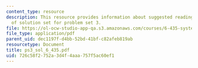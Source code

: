 ```yaml
---
content_type: resource
description: This resource provides information about suggested reading and consist
  of solution set for problem set 3.
file: https://ol-ocw-studio-app-qa.s3.amazonaws.com/courses/6-435-system-identification-spring-2005/726c58f2752a3d4f4aaa757f5ac60ef1_ps3_sol_6_435.pdf
file_type: application/pdf
parent_uid: dec1197f-d4bb-52bd-41bf-c82afeb819ab
resourcetype: Document
title: ps3_sol_6_435.pdf
uid: 726c58f2-752a-3d4f-4aaa-757f5ac60ef1
---
```

